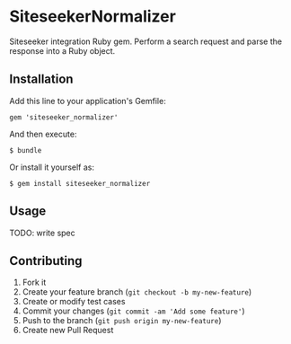 # SiteseekerNormalizer

Siteseeker integration Ruby gem. Perform a search request and parse the response into a Ruby object.

## Installation

Add this line to your application's Gemfile:

    gem 'siteseeker_normalizer'

And then execute:

    $ bundle

Or install it yourself as:

    $ gem install siteseeker_normalizer

## Usage

TODO: write spec

## Contributing

1. Fork it
2. Create your feature branch (`git checkout -b my-new-feature`)
3. Create or modify test cases
4. Commit your changes (`git commit -am 'Add some feature'`)
5. Push to the branch (`git push origin my-new-feature`)
6. Create new Pull Request
